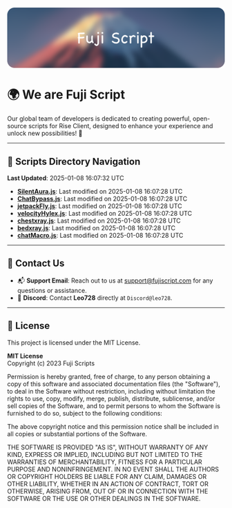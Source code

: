 ![Banner](.github/b.webp)

# 🌍 **We are Fuji Script**

Our global team of developers is dedicated to creating powerful, open-source scripts for Rise Client, designed to enhance your experience and unlock new possibilities! 🌟

---
<!-- SCRIPTS_NAVIGATION_START -->
## 📂 **Scripts Directory Navigation**

**Last Updated**: 2025-01-08 16:07:32 UTC

- **[SilentAura.js](scripts/SilentAura.js)**: Last modified on 2025-01-08 16:07:28 UTC
- **[ChatBypass.js](scripts/ChatBypass.js)**: Last modified on 2025-01-08 16:07:28 UTC
- **[jetpackFly.js](scripts/jetpackFly.js)**: Last modified on 2025-01-08 16:07:28 UTC
- **[velocityHylex.js](scripts/velocityHylex.js)**: Last modified on 2025-01-08 16:07:28 UTC
- **[chestxray.js](scripts/chestxray.js)**: Last modified on 2025-01-08 16:07:28 UTC
- **[bedxray.js](scripts/bedxray.js)**: Last modified on 2025-01-08 16:07:28 UTC
- **[chatMacro.js](scripts/chatMacro.js)**: Last modified on 2025-01-08 16:07:28 UTC

<!-- SCRIPTS_NAVIGATION_END -->

---

## 💬 **Contact Us**  
- 📬 **Support Email**: Reach out to us at [support@fujiscript.com](mailto:support@fujiscript.com) for any questions or assistance.  
- 💬 **Discord**: Contact **Leo728** directly at `Discord@leo728`.

---

## 📜 **License**

This project is licensed under the MIT License.  

**MIT License**  
Copyright (c) 2023 Fuji Scripts  

Permission is hereby granted, free of charge, to any person obtaining a copy of this software and associated documentation files (the "Software"), to deal in the Software without restriction, including without limitation the rights to use, copy, modify, merge, publish, distribute, sublicense, and/or sell copies of the Software, and to permit persons to whom the Software is furnished to do so, subject to the following conditions:  

The above copyright notice and this permission notice shall be included in all copies or substantial portions of the Software.  

THE SOFTWARE IS PROVIDED "AS IS", WITHOUT WARRANTY OF ANY KIND, EXPRESS OR IMPLIED, INCLUDING BUT NOT LIMITED TO THE WARRANTIES OF MERCHANTABILITY, FITNESS FOR A PARTICULAR PURPOSE AND NONINFRINGEMENT. IN NO EVENT SHALL THE AUTHORS OR COPYRIGHT HOLDERS BE LIABLE FOR ANY CLAIM, DAMAGES OR OTHER LIABILITY, WHETHER IN AN ACTION OF CONTRACT, TORT OR OTHERWISE, ARISING FROM, OUT OF OR IN CONNECTION WITH THE SOFTWARE OR THE USE OR OTHER DEALINGS IN THE SOFTWARE.  
